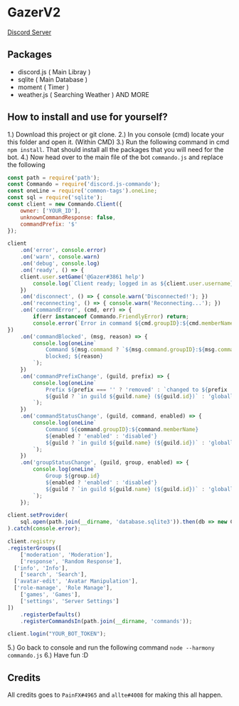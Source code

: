 # GazerV2

[Discord Server](https://discord.gg/5dGwF2T)

Packages
---------
- discord.js ( Main Libray )
- sqlite ( Main Database )
- moment ( Timer )
- weather.js ( Searching Weather )
AND MORE


How to install and use for yourself?
-------------

1.) Download this project or git clone.
2.) In you console (cmd) locate your this folder and open it. (Within CMD)
3.) Run the following command in cmd `npm install`. That should install all the packages that you will need for the bot.
4.) Now head over to the main file of the bot `commando.js` and replace the following
```js
const path = require('path');
const Commando = require('discord.js-commando');
const oneLine = require('common-tags').oneLine;
const sql = require('sqlite');
const client = new Commando.Client({
	owner: ['YOUR_ID'],
	unknownCommandResponse: false,
	commandPrefix: '$'
});

client
	.on('error', console.error)
	.on('warn', console.warn)
	.on('debug', console.log)
	.on('ready', () => {
    client.user.setGame('@Gazer#3861 help')
		console.log(`Client ready; logged in as ${client.user.username}#${client.user.discriminator} (${client.user.id})`);
	})
	.on('disconnect', () => { console.warn('Disconnected!'); })
	.on('reconnecting', () => { console.warn('Reconnecting...'); })
	.on('commandError', (cmd, err) => {
		if(err instanceof Commando.FriendlyError) return;
		console.error(`Error in command ${cmd.groupID}:${cmd.memberName}`, err);
})
	.on('commandBlocked', (msg, reason) => {
		console.log(oneLine`
			Command ${msg.command ? `${msg.command.groupID}:${msg.command.memberName}` : ''}
			blocked; ${reason}
		`);
	})
	.on('commandPrefixChange', (guild, prefix) => {
		console.log(oneLine`
			Prefix ${prefix === '' ? 'removed' : `changed to ${prefix || 'the default'}`}
			${guild ? `in guild ${guild.name} (${guild.id})` : 'globally'}.
		`);
	})
	.on('commandStatusChange', (guild, command, enabled) => {
		console.log(oneLine`
			Command ${command.groupID}:${command.memberName}
			${enabled ? 'enabled' : 'disabled'}
			${guild ? `in guild ${guild.name} (${guild.id})` : 'globally'}.
		`);
	})
	.on('groupStatusChange', (guild, group, enabled) => {
		console.log(oneLine`
			Group ${group.id}
			${enabled ? 'enabled' : 'disabled'}
			${guild ? `in guild ${guild.name} (${guild.id})` : 'globally'}.
		`);
	});

client.setProvider(
	sql.open(path.join(__dirname, 'database.sqlite3')).then(db => new Commando.SQLiteProvider(db))
).catch(console.error);

client.registry
.registerGroups([
	['moderation', 'Moderation'],
	['response', 'Random Response'],
  ['info', 'Info'],
	['search', 'Search'],
  ['avatar-edit', 'Avatar Manipulation'],
  ['role-manage', 'Role Manage'],
	['games', 'Games'],
	['settings', 'Server Settings']
])
	.registerDefaults()
	.registerCommandsIn(path.join(__dirname, 'commands'));

client.login("YOUR_BOT_TOKEN");
```

5.) Go back to console and run the following command `node --harmony commando.js`
6.) Have fun :D

Credits
--------

All credits goes to `PainFX#4965` and `allte#4008` for making this all happen. 
